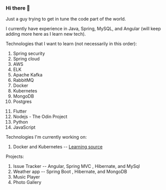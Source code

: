 ### Hi there 👋

Just a guy trying to get in tune the code part of the world.

I currently have experience in Java, Spring, MySQL, and Angular (will keep adding more here as I learn new tech).

Technologies that I want to learn (not necessarily in this order):
1. Spring security
2. Spring cloud
3. AWS
4. ELK
5. Apache Kafka
6. RabbitMQ
7. Docker
8. Kubernetes
9. MongoDB
10. Postgres

<!-- these are out of my current stack -->
11. Flutter
12. Nodejs - The Odin Project
13. Python
14. JavaScript

Technologies I'm currently working on:
1. Docker and Kubernetes -- [Learning source](https://youtu.be/Wf2eSG3owoA)

Projects: 
1. Issue Tracker -- Angular, Spring MVC , Hibernate, and  MySql
2. Weather app -- Spring Boot , Hibernate, and MongoDB
3. Music Player
4. Photo Gallery

